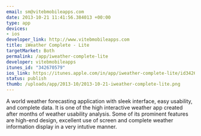 ```yaml
--- 
email: sm@vitebmobileapps.com
date: 2013-10-21 11:41:56.384013 +00:00
type: app
devices: 
- ios
developer_link: http://www.vitebmobileapps.com
title: iWeather Complete - Lite
targetMarket: Both
permalink: /app/iweather-complete-lite
developer: vitebmobileapps
itunes_id: "342670579"
ios_link: https://itunes.apple.com/in/app/iweather-complete-lite/id342670579?mt=8
status: publish
thumb: /uploads/app/2013-10/2013-10-21-iweather-complete-lite.png
---
```


A world weather forecasting application with sleek interface, easy usability, and complete data. It is one of the high interactive weather app created after months of weather usability analysis. Some of its prominent features are high-end design, excellent use of screen and complete weather information display in a very intutive manner.
